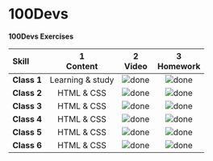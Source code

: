# 100Devs
**100Devs Exercises**

[done]: https://user-images.githubusercontent.com/29199184/32275438-8385f5c0-bf0b-11e7-9406-42265f71e2bd.png "Done"
[Completed]: https://user-images.githubusercontent.com/29199184/32275438-8385f5c0-bf0b-11e7-9406-42265f71e2bd.png "Completed"
[In Progress]: https://user-images.githubusercontent.com/29199184/34462881-7305ddac-ee4d-11e7-9b57-589424820da4.png "In Progress"
[Soon]: https://user-images.githubusercontent.com/29199184/34462916-d5c37bd4-ee4d-11e7-9f4a-d57f2243281b.png "Soon"

|               Skill              | 1<br>Content      | 2<br>Video             | 3<br>Homework    |
|:-------------------------------- |:-----------------:|:----------------------:|:----------------:|
|**Class 1**                       | Learning & study  | ![done][done]          | ![done][done]    |
|**Class 2**                       | HTML & CSS        | ![done][done]          | ![done][done]    |
|**Class 3**                       | HTML & CSS        | ![done][done]          | ![done][done]    |
|**Class 4**                       | HTML & CSS        | ![done][done]          | ![done][done]    |
|**Class 5**                       | HTML & CSS        | ![done][done]          | ![done][done]    |
|**Class 6**                       | HTML & CSS        | ![done][done]          | ![done][done]    |
